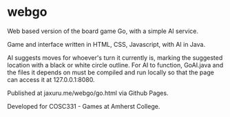 webgo
=====

Web based version of the board game Go, with a simple AI service.

Game and interface written in HTML, CSS, Javascript, with AI in Java.

AI suggests moves for whoever's turn it currently is, marking the
suggested location with a black or white circle outline. For AI to
function, GoAI.java and the files it depends on must be compiled and
run locally so that the page can access it at 127.0.0.1:8080.

Published at jaxuru.me/webgo/go.html via Github Pages.

Developed for COSC331 - Games at Amherst College.
